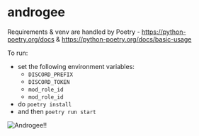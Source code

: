 # androgee

Requirements & venv are handled by Poetry - https://python-poetry.org/docs & https://python-poetry.org/docs/basic-usage

To run:
* set the following environment variables:
    - `DISCORD_PREFIX`
    - `DISCORD_TOKEN`
    - `mod_role_id`
    - `mod_role_id`
* do `poetry install`
* and then `poetry run start`

![Androgee!!](.github/Androgee_-_Reference_Sheet.jpg)
